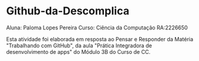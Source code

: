 # Github-da-Descomplica
Aluna: Paloma Lopes Pereira
Curso: Ciência da Computação
RA:2226650

Esta atividade foi elaborada em resposta ao Pensar e Responder da Matéria "Trabalhando com GitHub", 
da aula "Prática Integradora de desenvolvimento de apps" do Módulo 3B do Curso de CC.